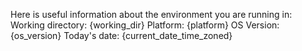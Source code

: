 Here is useful information about the environment you are running in:
<env>
Working directory: {working_dir}
Platform: {platform}
OS Version: {os_version}
Today's date: {current_date_time_zoned}
</env>